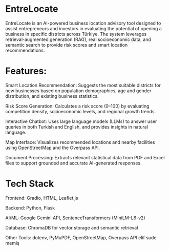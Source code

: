 # EntreLocate
EntreLocate is an AI-powered business location advisory tool designed to assist entrepreneurs and investors in evaluating the potential of opening a business in specific districts across Türkiye. The system leverages retrieval-augmented generation (RAG), real socioeconomic data, and semantic search to provide risk scores and smart location recommendations.

# Features:
Smart Location Recommendation: Suggests the most suitable districts for new businesses based on population demographics, age and gender distribution, and existing business statistics.

Risk Score Generation: Calculates a risk score (0–100) by evaluating competition density, socioeconomic levels, and regional growth trends.

Interactive Chatbot: Uses large language models (LLMs) to answer user queries in both Turkish and English, and provides insights in natural language.

Map Interface: Visualizes recommended locations and nearby facilities using OpenStreetMap and the Overpass API.

Document Processing: Extracts relevant statistical data from PDF and Excel files to support grounded and accurate AI-generated responses.

# Tech Stack
Frontend: Gradio, HTML, Leaflet.js

Backend: Python, Flask

AI/ML: Google Gemini API, SentenceTransformers (MiniLM-L6-v2)

Database: ChromaDB for vector storage and semantic retrieval

Other Tools: dotenv, PyMuPDF, OpenStreetMap, Overpass API
elif sude memiş




